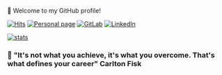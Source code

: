 👋 Welcome to my GitHub profile!

[![Hits](https://hits.seeyoufarm.com/api/count/incr/badge.svg?url=https%3A%2F%2Fgithub.com%2Fmpielvitori&count_bg=%2379C83D&title_bg=%23555555&title=hits&edge_flat=true)](https://github.com/mpielvitori)
[![Personal page](https://img.shields.io/badge/site-grey?logo=github&style=for-the-badge&link=http://mpielvitori.github.io)](http://mpielvitori.github.io)
[![GitLab](https://img.shields.io/badge/gitLab-grey?logo=gitlab&style=for-the-badge&link=https://gitlab.com/mpielvitori)](https://gitlab.com/mpielvitori)
[![LinkedIn](https://img.shields.io/badge/linkedin-0077B5?logo=linkedin&logoColor=white&style=for-the-badge&link=https://www.linkedin.com/in/mpielvitori)](https://www.linkedin.com/in/mpielvitori)

[![stats](https://github-readme-stats.vercel.app/api?username=mpielvitori&show_icons=true&hide_border=true)](https://github.com/mpielvitori)

### 💬 __"It's not what you achieve, it's what you overcome. That's what defines your career" Carlton Fisk__
<!--
**mpielvitori/mpielvitori** is a ✨ _special_ ✨ repository because its `README.md` (this file) appears on your GitHub profile.

Here are some ideas to get you started:

- 🔭 I’m currently working on ...
- 🌱 I’m currently learning ...
- 👯 I’m looking to collaborate on ...
- 🤔 I’m looking for help with ...
- 💬 Ask me about ...
- 📫 How to reach me: ...
- 😄 Pronouns: ...
- ⚡ Fun fact: ...
-->
